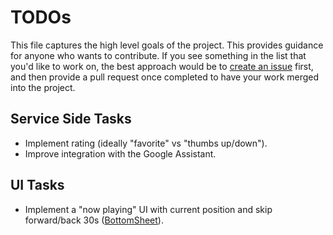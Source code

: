 TODOs
=====

This file captures the high level goals of the project. This provides guidance for anyone who wants
to contribute. If you see something in the list that you'd like to work on,
the best approach would be to [create an
issue](https://github.com/googlesamples/android-UniversalMusicPlayer/issues) first,
and then provide a pull request once completed to have your work merged into the project.

Service Side Tasks
------------------

- Implement rating (ideally "favorite" vs "thumbs up/down").
- Improve integration with the Google Assistant.

UI Tasks
--------

- Implement a "now playing" UI with current position and skip forward/back 30s ([BottomSheet](https://material.io/guidelines/components/bottom-sheets.html#bottom-sheets-persistent-bottom-sheets)).
